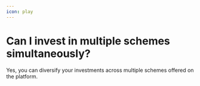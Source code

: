 ```yaml
---
icon: play
---
```


# Can I invest in multiple schemes simultaneously?

Yes, you can diversify your investments across multiple schemes offered on the platform.
